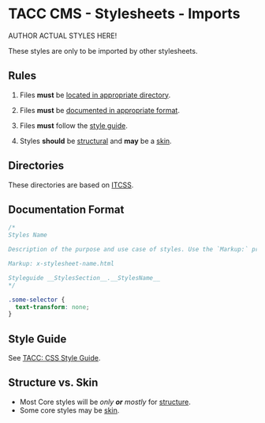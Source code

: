 # TACC CMS - Stylesheets - Imports

AUTHOR ACTUAL STYLES HERE!

These styles are only to be imported by other stylesheets.

## Rules

1. Files __must__ be [located in appropriate directory](#directories).
1. Files __must__ be [documented in appropriate format](#documentation-format).
1. Files __must__ follow the [style guide](#style-guide).

1. Styles __should__ be [structural](#structure-vs-skin) and __may__ be a [skin](#structure-vs-skin).

## Directories

These directories are based on [ITCSS][tacc-itcss].

[tacc-itcss]: https://confluence.tacc.utexas.edu/x/IAA9Cw
[tacc-oocss]: https://confluence.tacc.utexas.edu/x/VwALBg

## Documentation Format

```css
/*
Styles Name

Description of the purpose and use case of styles. Use the `Markup:` property to link to sample markup. The documentation format is [KSS Node](https://github.com/kss-node/kss-node/blob/master/README.md).

Markup: x-stylesheet-name.html

Styleguide __StylesSection__.__StylesName__
*/

.some-selector {
  text-transform: none;
}
```

## Style Guide

See [TACC: CSS Style Guide](https://confluence.tacc.utexas.edu/x/ZQALBg).

## Structure vs. Skin

- Most Core styles will be _only __or__ mostly_ for [structure][tacc-oocss].
- Some core styles may be [skin][tacc-oocss].

[tacc-oocss]: https://confluence.tacc.utexas.edu/x/VwALBg
